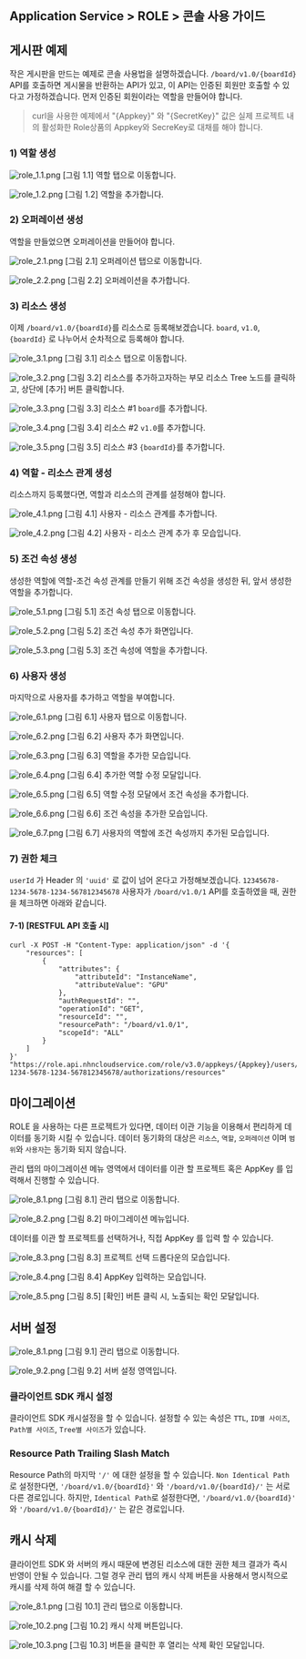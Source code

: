 ## Application Service > ROLE > 콘솔 사용 가이드

## 게시판 예제

작은 게시판을 만드는 예제로 콘솔 사용법을 설명하겠습니다.
`/board/v1.0/{boardId}` API를 호출하면 게시물을 반환하는 API가 있고, 이 API는 인증된 회원만 호출할 수 있다고 가정하겠습니다.
먼저 인증된 회원이라는 역할을 만들어야 합니다.

> curl을 사용한 예제에서 "\{Appkey}" 와 "\{SecretKey}" 값은 실제 프로젝트 내의 활성화한 Role상품의 Appkey와 SecreKey로 대채를 해야 합니다.

### 1) 역할 생성

![role_1.1.png](http://static.toastoven.net/prod_role/role_1.1.png)
[그림 1.1] 역할 탭으로 이동합니다.

![role_1.2.png](http://static.toastoven.net/prod_role/role_1.2.png)
[그림 1.2] 역할을 추가합니다.

### 2) 오퍼레이션 생성

역할을 만들었으면 오퍼레이션을 만들어야 합니다.

![role_2.1.png](http://static.toastoven.net/prod_role/role_2.1.png)
[그림 2.1] 오퍼레이션 탭으로 이동합니다.

![role_2.2.png](http://static.toastoven.net/prod_role/role_2.2.png)
[그림 2.2] 오퍼레이션을 추가합니다.

### 3) 리소스 생성

이제 `/board/v1.0/{boardId}`를 리소스로 등록해보겠습니다.
`board`, `v1.0`, `{boardId}` 로 나누어서 순차적으로 등록해야 합니다.

![role_3.1.png](http://static.toastoven.net/prod_role/role_3.1.png)
[그림 3.1] 리소스 탭으로 이동합니다.

![role_3.2.png](http://static.toastoven.net/prod_role/role_3.2.png)
[그림 3.2] 리소스를 추가하고자하는 부모 리소스 Tree 노드를 클릭하고, 상단에 [추가] 버튼 클릭합니다.

![role_3.3.png](http://static.toastoven.net/prod_role/role_3.3.png)
[그림 3.3] 리소스 #1 `board`를 추가합니다.

![role_3.4.png](http://static.toastoven.net/prod_role/role_3.4.png)
[그림 3.4] 리소스 #2 `v1.0`를 추가합니다.

![role_3.5.png](http://static.toastoven.net/prod_role/role_3.5.png)
[그림 3.5] 리소스 #3 `{boardId}`를 추가합니다.

### 4) 역할 - 리소스 관계 생성

리소스까지 등록했다면, 역할과 리소스의 관계를 설정해야 합니다.

![role_4.1.png](http://static.toastoven.net/prod_role/role_4.1.png)
[그림 4.1] 사용자 - 리소스 관계를 추가합니다.

![role_4.2.png](http://static.toastoven.net/prod_role/role_4.2.png)
[그림 4.2] 사용자 - 리소스 관계 추가 후 모습입니다.

### 5) 조건 속성 생성

생성한 역할에 역할-조건 속성 관계를 만들기 위해 조건 속성을 생성한 뒤, 앞서 생성한 역할을 추가합니다.

![role_5.1.png](http://static.toastoven.net/prod_role/role_5.1.png)
[그림 5.1] 조건 속성 탭으로 이동합니다.

![role_5.2.png](http://static.toastoven.net/prod_role/role_5.2.png)
[그림 5.2] 조건 속성 추가 화면입니다.

![role_5.3.png](http://static.toastoven.net/prod_role/role_5.3.png)
[그림 5.3] 조건 속성에 역할을 추가합니다.

### 6) 사용자 생성

마지막으로 사용자를 추가하고 역할을 부여합니다.

![role_6.1.png](http://static.toastoven.net/prod_role/role_6.1.png)
[그림 6.1] 사용자 탭으로 이동합니다.

![role_6.2.png](http://static.toastoven.net/prod_role/role_6.2.png)
[그림 6.2] 사용자 추가 화면입니다.

![role_6.3.png](http://static.toastoven.net/prod_role/role_6.3.png)
[그림 6.3] 역할을 추가한 모습입니다.

![role_6.4.png](http://static.toastoven.net/prod_role/role_6.4.png)
[그림 6.4] 추가한 역할 수정 모달입니다.

![role_6.5.png](http://static.toastoven.net/prod_role/role_6.5.png)
[그림 6.5] 역할 수정 모달에서 조건 속성을 추가합니다.

![role_6.6.png](http://static.toastoven.net/prod_role/role_6.6.png)
[그림 6.6] 조건 속성을 추가한 모습입니다.

![role_6.7.png](http://static.toastoven.net/prod_role/role_6.7.png)
[그림 6.7] 사용자의 역할에 조건 속성까지 추가된 모습입니다.

### 7) 권한 체크

`userId` 가 Header 의 `'uuid'` 로 값이 넘어 온다고 가정해보겠습니다.
`12345678-1234-5678-1234-567812345678` 사용자가 `/board/v1.0/1` API를 호출하였을 때, 권한을 체크하면 아래와 같습니다.

#### 7-1) [RESTFUL API 호출 시]

```shell
curl -X POST -H "Content-Type: application/json" -d '{
    "resources": [
        {
            "attributes": {
                "attributeId": "InstanceName",
                "attributeValue": "GPU"
            },
            "authRequestId": "",
            "operationId": "GET",
            "resourceId": "",
            "resourcePath": "/board/v1.0/1",
            "scopeId": "ALL"
        }
    ]
}' "https://role.api.nhncloudservice.com/role/v3.0/appkeys/{Appkey}/users/12345678-1234-5678-1234-567812345678/authorizations/resources"
```

## 마이그레이션

ROLE 을 사용하는 다른 프로젝트가 있다면, 데이터 이관 기능을 이용해서 편리하게 데이터를 동기화 시킬 수 있습니다.
데이터 동기화의 대상은 `리소스`, `역할`, `오퍼레이션` 이며 `범위`와 `사용자`는 동기화 되지 않습니다.

관리 탭의 마이그레이션 메뉴 영역에서 데이터를 이관 할 프로젝트 혹은 AppKey 를 입력해서 진행할 수 있습니다.

![role_8.1.png](http://static.toastoven.net/prod_role/role_8.1.png)
[그림 8.1] 관리 탭으로 이동합니다.

![role_8.2.png](http://static.toastoven.net/prod_role/role_8.2.png)
[그림 8.2] 마이그레이션 메뉴입니다.

데이터를 이관 할 프로젝트를 선택하거나, 직접 AppKey 를 입력 할 수 있습니다.

![role_8.3.png](http://static.toastoven.net/prod_role/role_8.3.png)
[그림 8.3] 프로젝트 선택 드롭다운의 모습입니다.

![role_8.4.png](http://static.toastoven.net/prod_role/role_8.4.png)
[그림 8.4] AppKey 입력하는 모습입니다.

![role_8.5.png](http://static.toastoven.net/prod_role/role_8.4.png)
[그림 8.5] [확인] 버튼 클릭 시, 노출되는 확인 모달입니다.

## 서버 설정

![role_8.1.png](http://static.toastoven.net/prod_role/role_8.1.png)
[그림 9.1] 관리 탭으로 이동합니다.

![role_9.2.png](http://static.toastoven.net/prod_role/role_9.2.png)
[그림 9.2] 서버 설정 영역입니다.

### 클라이언트 SDK 캐시 설정

클라이언트 SDK 캐시설정을 할 수 있습니다.
설정할 수 있는 속성은 `TTL`, `ID별 사이즈`, `Path별 사이즈`, `Tree별 사이즈`가 있습니다.

### Resource Path Trailing Slash Match

Resource Path의 마지막 `'/'` 에 대한 설정을 할 수 있습니다.
`Non Identical Path`로 설정한다면, `'/board/v1.0/{boardId}'` 와 `'/board/v1.0/{boardId}/'` 는 서로 다른 경로입니다.
하지만, `Identical Path`로 설정한다면, `'/board/v1.0/{boardId}'` 와 `'/board/v1.0/{boardId}/'` 는 같은 경로입니다.

## 캐시 삭제

클라이언트 SDK 와 서버의 캐시 때문에 변경된 리소스에 대한 권한 체크 결과가 즉시 반영이 안될 수 있습니다.
그럴 경우 관리 탭의 캐시 삭제 버튼을 사용해서 명시적으로 캐시를 삭제 하여 해결 할 수 있습니다.

![role_8.1.png](http://static.toastoven.net/prod_role/role_8.1.png)
[그림 10.1] 관리 탭으로 이동합니다.

![role_10.2.png](http://static.toastoven.net/prod_role/role_10.2.png)
[그림 10.2] 캐시 삭제 버튼입니다.

![role_10.3.png](http://static.toastoven.net/prod_role/role_10.3.png)
[그림 10.3] 버튼을 클릭한 후 열리는 삭제 확인 모달입니다.

